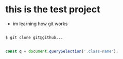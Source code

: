 # this is the test project 
+ im learning how git works

```bash

$ git clone git@github...

```

```javascript

const q = document.querySelection('.class-name');

```
